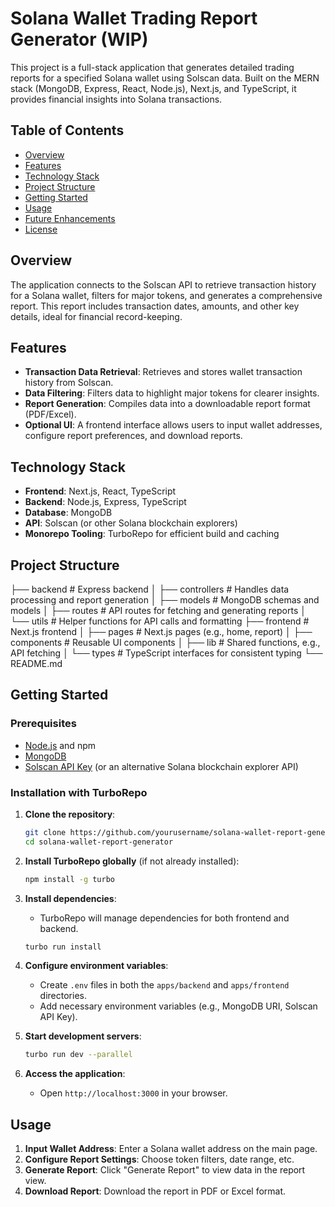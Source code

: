 # Solana Wallet Trading Report Generator (WIP)

This project is a full-stack application that generates detailed trading reports for a specified Solana wallet using Solscan data. Built on the MERN stack (MongoDB, Express, React, Node.js), Next.js, and TypeScript, it provides financial insights into Solana transactions.

## Table of Contents

- [Overview](#overview)
- [Features](#features)
- [Technology Stack](#technology-stack)
- [Project Structure](#project-structure)
- [Getting Started](#getting-started)
- [Usage](#usage)
- [Future Enhancements](#future-enhancements)
- [License](#license)

## Overview

The application connects to the Solscan API to retrieve transaction history for a Solana wallet, filters for major tokens, and generates a comprehensive report. This report includes transaction dates, amounts, and other key details, ideal for financial record-keeping.

## Features

- **Transaction Data Retrieval**: Retrieves and stores wallet transaction history from Solscan.
- **Data Filtering**: Filters data to highlight major tokens for clearer insights.
- **Report Generation**: Compiles data into a downloadable report format (PDF/Excel).
- **Optional UI**: A frontend interface allows users to input wallet addresses, configure report preferences, and download reports.

## Technology Stack

- **Frontend**: Next.js, React, TypeScript
- **Backend**: Node.js, Express, TypeScript
- **Database**: MongoDB
- **API**: Solscan (or other Solana blockchain explorers)
- **Monorepo Tooling**: TurboRepo for efficient build and caching

## Project Structure

├── backend # Express backend
│ ├── controllers # Handles data processing and report generation
│ ├── models # MongoDB schemas and models
│ ├── routes # API routes for fetching and generating reports
│ └── utils # Helper functions for API calls and formatting
├── frontend # Next.js frontend
│ ├── pages # Next.js pages (e.g., home, report)
│ ├── components # Reusable UI components
│ ├── lib # Shared functions, e.g., API fetching
│ └── types # TypeScript interfaces for consistent typing
└── README.md

## Getting Started

### Prerequisites

- [Node.js](https://nodejs.org/) and npm
- [MongoDB](https://www.mongodb.com/)
- [Solscan API Key](https://public-api.solscan.io/) (or an alternative Solana blockchain explorer API)

### Installation with TurboRepo

1. **Clone the repository**:

   ```bash
   git clone https://github.com/yourusername/solana-wallet-report-generator.git
   cd solana-wallet-report-generator
   ```

2. **Install TurboRepo globally** (if not already installed):

   ```bash
   npm install -g turbo
   ```

3. **Install dependencies**:

   - TurboRepo will manage dependencies for both frontend and backend.

   ```bash
   turbo run install
   ```

4. **Configure environment variables**:

   - Create `.env` files in both the `apps/backend` and `apps/frontend` directories.
   - Add necessary environment variables (e.g., MongoDB URI, Solscan API Key).

5. **Start development servers**:

   ```bash
   turbo run dev --parallel
   ```

6. **Access the application**:
   - Open `http://localhost:3000` in your browser.

## Usage

1. **Input Wallet Address**: Enter a Solana wallet address on the main page.
2. **Configure Report Settings**: Choose token filters, date range, etc.
3. **Generate Report**: Click "Generate Report" to view data in the report view.
4. **Download Report**: Download the report in PDF or Excel format.
